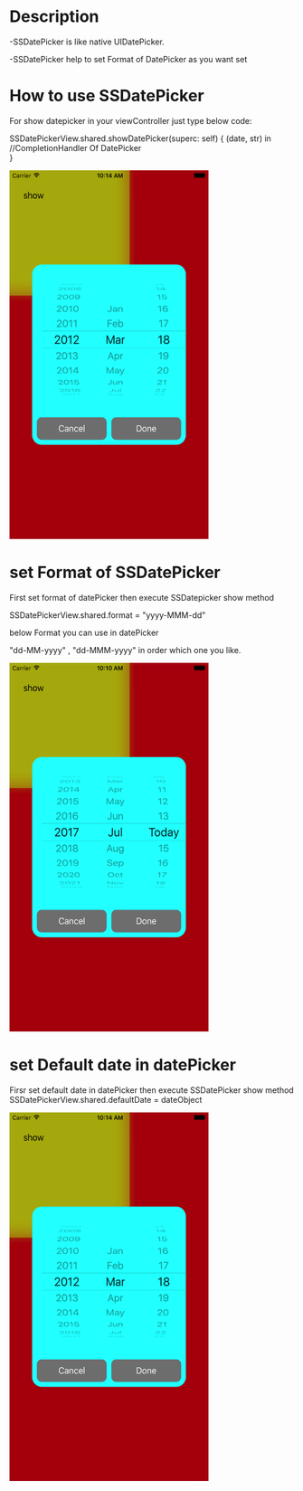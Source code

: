 # Description

-SSDatePicker is like native UIDatePicker. 

-SSDatePicker help to set Format of DatePicker as you want set


# How to use SSDatePicker

For show datepicker in your viewController just type below code:

  SSDatePickerView.shared.showDatePicker(superc: self) { (date, str) in
    //CompletionHandler Of DatePicker            
  }
  
  <img src="https://github.com/SakirSherasiya/SSDatePicker/blob/master/ScreenShot/Simulator%20Screen%20Shot%2014-Jul-2017,%2010.14.07%20AM.png" width="352" height ="652">


# set Format of SSDatePicker

First set format of datePicker then execute SSDatepicker show method

  SSDatePickerView.shared.format = "yyyy-MMM-dd"
  
  below Format you can use in datePicker
  
  "dd-MM-yyyy" , "dd-MMM-yyyy" in order which one you like.
 
  <img src="https://github.com/SakirSherasiya/SSDatePicker/blob/master/ScreenShot/Simulator%20Screen%20Shot%2014-Jul-2017,%2010.10.50%20AM.png" width="352" height ="652">
  
# set Default date in datePicker

Firsr set default date in datePicker then execute SSDatePicker show method
  SSDatePickerView.shared.defaultDate = dateObject

  <img src="https://github.com/SakirSherasiya/SSDatePicker/blob/master/ScreenShot/Simulator%20Screen%20Shot%2014-Jul-2017,%2010.14.07%20AM.png" width="352" height ="652">


  
